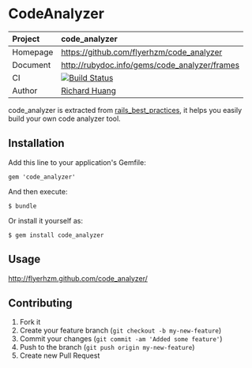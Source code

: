 # CodeAnalyzer

| Project  | code_analyzer
|:---------|:--------------------------------------------
| Homepage | https://github.com/flyerhzm/code_analyzer
| Document | http://rubydoc.info/gems/code_analyzer/frames
| CI       | [![Build Status](https://travis-ci.org/flyerhzm/code_analyzer.png)](https://travis-ci.org/flyerhzm/code_analyzer)
| Author   | [Richard Huang][0]

code_analyzer is extracted from [rails_best_practices][1], it helps you
easily build your own code analyzer tool.

## Installation

Add this line to your application's Gemfile:

    gem 'code_analyzer'

And then execute:

    $ bundle

Or install it yourself as:

    $ gem install code_analyzer

## Usage

<http://flyerhzm.github.com/code_analyzer/>

## Contributing

1. Fork it
2. Create your feature branch (`git checkout -b my-new-feature`)
3. Commit your changes (`git commit -am 'Added some feature'`)
4. Push to the branch (`git push origin my-new-feature`)
5. Create new Pull Request

[0]: http://huangzhimin.com
[1]: https://github.com/railsbp/rails_best_practices
